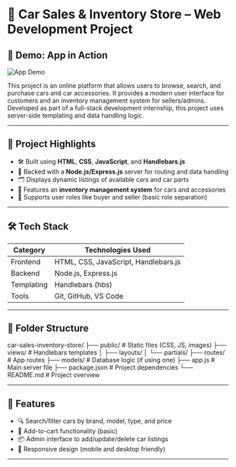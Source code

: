 # 🚗 Car Sales & Inventory Store – Web Development Project
## 🚗 Demo: App in Action

![App Demo](App%20Run.gif)

This project is an online platform that allows users to browse, search, and purchase cars and car accessories. It provides a modern user interface for customers and an inventory management system for sellers/admins. Developed as part of a full-stack development internship, this project uses server-side templating and data handling logic.

---

## 📌 Project Highlights

- 🛠️ Built using **HTML**, **CSS**, **JavaScript**, and **Handlebars.js**
- 🧰 Backed with a **Node.js/Express.js** server for routing and data handling
- 🗂️ Displays dynamic listings of available cars and car parts
- 🛒 Features an **inventory management system** for cars and accessories
- 👤 Supports user roles like buyer and seller (basic role separation)

---

## 🛠️ Tech Stack

| Category       | Technologies Used                     |
|----------------|----------------------------------------|
| Frontend       | HTML, CSS, JavaScript, Handlebars.js   |
| Backend        | Node.js, Express.js                    |
| Templating     | Handlebars (hbs)                       |
| Tools          | Git, GitHub, VS Code                   |

---

## 📂 Folder Structure

car-sales-inventory-store/
├── public/ # Static files (CSS, JS, images)
├── views/ # Handlebars templates
│ ├── layouts/
│ └── partials/
├── routes/ # App routes
├── models/ # Database logic (if using one)
├── app.js # Main server file
├── package.json # Project dependencies
└── README.md # Project overview


---

## 🚀 Features

- 🔍 Search/filter cars by brand, model, type, and price
- 🧾 Add-to-cart functionality (basic)
- 📦 Admin interface to add/update/delete car listings
- 📱 Responsive design (mobile and desktop friendly)

---

